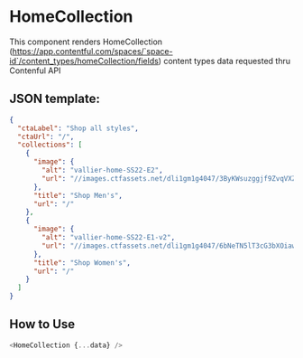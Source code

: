 # HomeCollection

This component renders HomeCollection (https://app.contentful.com/spaces/`space-id`/content_types/homeCollection/fields) content types data requested thru Contenful API

## JSON template:

```json
{
  "ctaLabel": "Shop all styles",
  "ctaUrl": "/",
  "collections": [
    {
      "image": {
        "alt": "vallier-home-SS22-E2",
        "url": "//images.ctfassets.net/dli1gm1g4047/3ByKWsuzggjf9ZvqVXZraX/9f818ed94cf42a06f2c78f0eb3b2b179/vallier-home-SS22-E2.jpg"
      },
      "title": "Shop Men's",
      "url": "/"
    },
    {
      "image": {
        "alt": "vallier-home-SS22-E1-v2",
        "url": "//images.ctfassets.net/dli1gm1g4047/6bNeTN5lT3cG3bXOiawn6m/832d41e791ca12a8d6ccb2641b423c97/vallier-home-SS22-E1-v2.jpg"
      },
      "title": "Shop Women's",
      "url": "/"
    }
  ]
}
```

## How to Use

```js
<HomeCollection {...data} />
```

